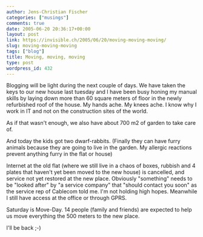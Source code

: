 ```yaml
---
author: Jens-Christian Fischer
categories: ["musings"]
comments: true
date: 2005-06-20 20:36:17+00:00
layout: post
link: https://invisible.ch/2005/06/20/moving-moving-moving/
slug: moving-moving-moving
tags: ["blog"]
title: Moving, moving, moving
type: post
wordpress_id: 432
---
```



Blogging will be light during the next couple of days. We have taken the keys to our new house last tuesday and I have been busy honing my manual skills by laying down more than 60 square meters of floor in the newly refurbished roof of the house. My hands ache. My knees ache. I know why I work in IT and not on the construction sites of the world.



As if that wasn't enough, we also have about 700 m2 of garden to take care of. 



And today the kids got two dwarf-rabbits. (Finally they can have furry animals because they are going to live in the garden. My allergic reactions prevent anything furry in the flat or house)



Internet at the old flat (where we still live in a chaos of boxes, rubbish and 4 plates that haven't yet been moved to the new house) is cancelled, and service not yet restored at the new place. Obviously "something" needs to be "looked after" by "a service company" that "should contact you soon" as the service rep of Cablecom told me. I'm not holding high hopes. Meanwhile I still have access at the office or through GPRS.



Saturday is Move-Day. 14 people (family and friends) are expected to help us move everything the 500 meters to the new place.



I'll be back ;-)

